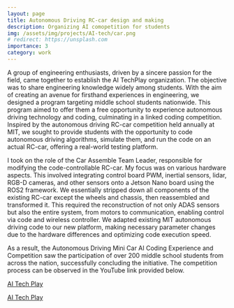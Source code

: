 ```yaml
---
layout: page
title: Autonomous Driving RC-car design and making
description: Organizing AI comopetition for students
img: /assets/img/projects/AI-tech/car.png
# redirect: https://unsplash.com
importance: 3
category: work
---
```


A group of engineering enthusiasts, driven by a sincere passion for the field, came together to establish the AI TechPlay organization. The objective was to share engineering knowledge widely among students. With the aim of creating an avenue for firsthand experiences in engineering, we designed a program targeting middle school students nationwide. This program aimed to offer them a free opportunity to experience autonomous driving technology and coding, culminating in a linked coding competition. Inspired by the autonomous driving RC-car competition held annually at MIT, we sought to provide students with the opportunity to code autonomous driving algorithms, simulate them, and run the code on an actual RC-car, offering a real-world testing platform.

I took on the role of the Car Assemble Team Leader, responsible for modifying the code-controllable RC-car. My focus was on various hardware aspects. This involved integrating control board PWM, inertial sensors, lidar, RGB-D cameras, and other sensors onto a Jetson Nano board using the ROS2 framework. We essentially stripped down all components of the existing RC-car except the wheels and chassis, then reassembled and transformed it. This required the reconstruction of not only ADAS sensors but also the entire system, from motors to communication, enabling control via code and wireless controller. We adapted existing MIT autonomous driving code to our new platform, making necessary parameter changes due to the hardware differences and optimizing code execution speed.

As a result, the Autonomous Driving Mini Car AI Coding Experience and Competition saw the participation of over 200 middle school students from across the nation, successfully concluding the initiative. The competition process can be observed in the YouTube link provided below.

[AI Tech Play](https://www.youtube.com/channel/UCfmSTxHQ6Y43XtHsQ7l_H3Q)

[AI Tech Play](https://www.facebook.com/aitechplay/)

